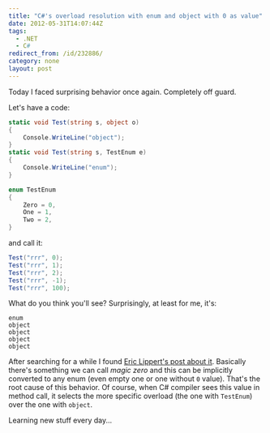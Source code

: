 ```yaml
---
title: "C#'s overload resolution with enum and object with 0 as value"
date: 2012-05-31T14:07:44Z
tags:
  - .NET
  - C#
redirect_from: /id/232886/
category: none
layout: post
---
```

Today I faced surprising behavior once again. Completely off guard.

Let's have a code:

```csharp
static void Test(string s, object o)
{
	Console.WriteLine("object");
}
static void Test(string s, TestEnum e)
{
	Console.WriteLine("enum");
}
```

```csharp
enum TestEnum
{
	Zero = 0,
	One = 1,
	Two = 2,
}
```

and call it:

```csharp
Test("rrr", 0);
Test("rrr", 1);
Test("rrr", 2);
Test("rrr", -1);
Test("rrr", 100);
```

What do you think you'll see? Surprisingly, at least for me, it's:

```text
enum
object
object
object
object
```

After searching for a while I found [Eric Lippert's post about it][1]. Basically there's something we can call _magic zero_ and this can be implicitly converted to any enum (even empty one or one without `0` value). That's the root cause of this behavior. Of course, when C# compiler sees this value in method call, it selects the more specific overload (the one with `TestEnum`) over the one with `object`.

Learning new stuff every day...

[1]: http://blogs.msdn.com/b/ericlippert/archive/2006/03/29/the-root-of-all-evil-part-two.aspx